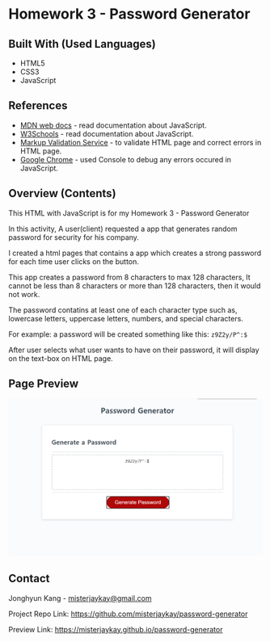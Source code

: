 # Homework 3 - Password Generator

## Built With (Used Languages)

* HTML5
* CSS3
* JavaScript

## References
* [MDN web docs](https://developer.mozilla.org/) - read documentation about JavaScript.
* [W3Schools](https://www.w3schools.com/) - read documentation about JavaScript.
* [Markup Validation Service](https://validator.w3.org/) - to validate HTML page and correct errors in HTML page.
* [Google Chrome](https://www.google.com) - used Console to debug any errors occured in JavaScript.

## Overview (Contents)

This HTML with JavaScript is for my Homework 3 - Password Generator

In this activity, A user(client) requested a app that generates random password for security for his company.

I created a html pages that contains a app which creates a strong password for each time user clicks on the button.

This app creates a password from 8 characters to max 128 characters, It cannot be less than 8 characters or more than 128 characters, then it would not work.

The password contatins at least one of each character type such as, lowercase letters, uppercase letters, numbers, and special characters. 

For example: a password will be created something like this: ```z9Z2y/P^:$ ```

After user selects what user wants to have on their password, it will display on the text-box on HTML page.

## Page Preview

![Main Page](images/mypage.png)

## Contact

Jonghyun Kang - misterjaykay@gmail.com

Project Repo Link: https://github.com/misterjaykay/password-generator

Preview Link: https://misterjaykay.github.io/password-generator



